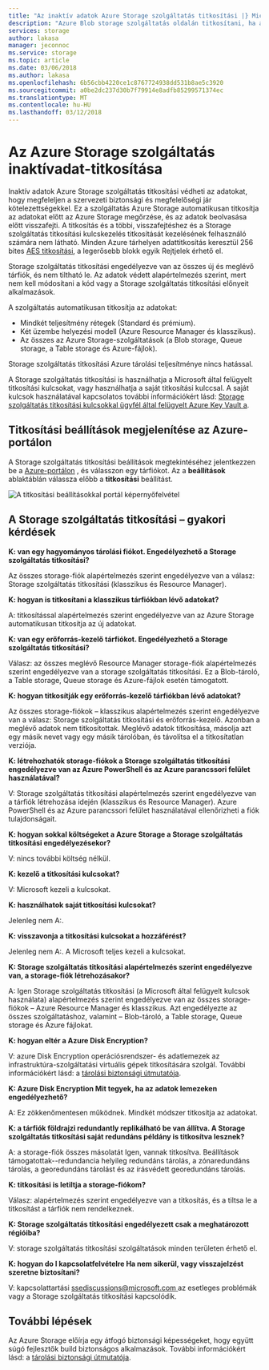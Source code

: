 ```yaml
---
title: "Az inaktív adatok Azure Storage szolgáltatás titkosítási |} Microsoft Docs"
description: "Azure Blob storage szolgáltatás oldalán titkosítani, ha az adatok tárolása az Azure Storage szolgáltatás titkosítási szolgáltatás segítségével, és visszafejteni az adatok beolvasása közben."
services: storage
author: lakasa
manager: jeconnoc
ms.service: storage
ms.topic: article
ms.date: 03/06/2018
ms.author: lakasa
ms.openlocfilehash: 6b56cbb4220ce1c8767724938dd531b8ae5c3920
ms.sourcegitcommit: a0be2dc237d30b7f79914e8adfb85299571374ec
ms.translationtype: MT
ms.contentlocale: hu-HU
ms.lasthandoff: 03/12/2018
---
```

# <a name="azure-storage-service-encryption-for-data-at-rest"></a>Az Azure Storage szolgáltatás inaktívadat-titkosítása

Inaktív adatok Azure Storage szolgáltatás titkosítási védheti az adatokat, hogy megfeleljen a szervezeti biztonsági és megfelelőségi jár kötelezettségekkel. Ez a szolgáltatás Azure Storage automatikusan titkosítja az adatokat előtt az Azure Storage megőrzése, és az adatok beolvasása előtt visszafejti. A titkosítás és a többi, visszafejtéshez és a Storage szolgáltatás titkosítási kulcskezelés titkosítását kezelésének felhasználó számára nem látható. Minden Azure tárhelyen adattitkosítás keresztül 256 bites [AES titkosítási](https://en.wikipedia.org/wiki/Advanced_Encryption_Standard), a legerősebb blokk egyik Rejtjelek érhető el.

Storage szolgáltatás titkosítási engedélyezve van az összes új és meglévő tárfiók, és nem tiltható le. Az adatok védett alapértelmezés szerint, mert nem kell módosítani a kód vagy a Storage szolgáltatás titkosítási előnyeit alkalmazások.

A szolgáltatás automatikusan titkosítja az adatokat:

- Mindkét teljesítmény rétegek (Standard és prémium).
- Két üzembe helyezési modell (Azure Resource Manager és klasszikus).
- Az összes az Azure Storage-szolgáltatások (a Blob storage, Queue storage, a Table storage és Azure-fájlok). 

Storage szolgáltatás titkosítási Azure tárolási teljesítménye nincs hatással.

A Storage szolgáltatás titkosítási is használhatja a Microsoft által felügyelt titkosítási kulcsokat, vagy használhatja a saját titkosítási kulccsal. A saját kulcsok használatával kapcsolatos további információkért lásd: [Storage szolgáltatás titkosítási kulcsokkal ügyfél által felügyelt Azure Key Vault a](storage-service-encryption-customer-managed-keys.md).

## <a name="view-encryption-settings-in-the-azure-portal"></a>Titkosítási beállítások megjelenítése az Azure-portálon

A Storage szolgáltatás titkosítási beállítások megtekintéséhez jelentkezzen be a [Azure-portálon](https://portal.azure.com) , és válasszon egy tárfiókot. Az a **beállítások** ablaktáblán válassza előbb a **titkosítási** beállítást.

![A titkosítási beállításokkal portál képernyőfelvétel](./media/storage-service-encryption/image1.png)

## <a name="faq-for-storage-service-encryption"></a>A Storage szolgáltatás titkosítási – gyakori kérdések

**K: van egy hagyományos tárolási fiókot. Engedélyezhető a Storage szolgáltatás titkosítási?**

Az összes storage-fiók alapértelmezés szerint engedélyezve van a válasz: Storage szolgáltatás titkosítási (klasszikus és Resource Manager).

**K: hogyan is titkosítani a klasszikus tárfiókban lévő adatokat?**

A: titkosítással alapértelmezés szerint engedélyezve van az Azure Storage automatikusan titkosítja az új adatokat. 

**K: van egy erőforrás-kezelő tárfiókot. Engedélyezhető a Storage szolgáltatás titkosítási?**

Válasz: az összes meglévő Resource Manager storage-fiók alapértelmezés szerint engedélyezve van a storage szolgáltatás titkosítási. Ez a Blob-tároló, a Table storage, Queue storage és Azure-fájlok esetén támogatott. 

**K: hogyan titkosítják egy erőforrás-kezelő tárfiókban lévő adatokat?**

Az összes storage-fiókok – klasszikus alapértelmezés szerint engedélyezve van a válasz: Storage szolgáltatás titkosítási és erőforrás-kezelő. Azonban a meglévő adatok nem titkosítottak. Meglévő adatok titkosítása, másolja azt egy másik nevet vagy egy másik tárolóban, és távolítsa el a titkosítatlan verziója. 

**K: létrehozhatók storage-fiókok a Storage szolgáltatás titkosítási engedélyezve van az Azure PowerShell és az Azure parancssori felület használatával?**

V: Storage szolgáltatás titkosítási alapértelmezés szerint engedélyezve van a tárfiók létrehozása idején (klasszikus és Resource Manager). Azure PowerShell és az Azure parancssori felület használatával ellenőrizheti a fiók tulajdonságait.

**K: hogyan sokkal költségeket a Azure Storage a Storage szolgáltatás titkosítási engedélyezésekor?**

V: nincs további költség nélkül.

**K: kezelő a titkosítási kulcsokat?**

V: Microsoft kezeli a kulcsokat.

**K: használhatok saját titkosítási kulcsokat?**

Jelenleg nem A:.

**K: visszavonja a titkosítási kulcsokat a hozzáférést?**

Jelenleg nem A:. A Microsoft teljes kezeli a kulcsokat.

**K: Storage szolgáltatás titkosítási alapértelmezés szerint engedélyezve van, a storage-fiók létrehozásakor?**

A: Igen Storage szolgáltatás titkosítási (a Microsoft által felügyelt kulcsok használata) alapértelmezés szerint engedélyezve van az összes storage-fiókok – Azure Resource Manager és klasszikus. Azt engedélyezte az összes szolgáltatáshoz, valamint – Blob-tároló, a Table storage, Queue storage és Azure fájlokat.

**K: hogyan eltér a Azure Disk Encryption?**

V: azure Disk Encryption operációsrendszer- és adatlemezek az infrastruktúra-szolgáltatási virtuális gépek titkosítására szolgál. További információkért lásd: a [tárolási biztonsági útmutatója](../storage-security-guide.md).

**K: Azure Disk Encryption Mit tegyek, ha az adatok lemezeken engedélyezhető?**

A: Ez zökkenőmentesen működnek. Mindkét módszer titkosítja az adatokat.

**K: a tárfiók földrajzi redundantly replikálható be van állítva. A Storage szolgáltatás titkosítási saját redundáns példány is titkosítva lesznek?**

A: a storage-fiók összes másolatát Igen, vannak titkosítva. Beállítások támogatottak--redundancia helyileg redundáns tárolás, a zónaredundáns tárolás, a georedundáns tárolást és az írásvédett georedundáns tárolás.

**K: titkosítási is letiltja a storage-fiókom?**

Válasz: alapértelmezés szerint engedélyezve van a titkosítás, és a tiltsa le a titkosítást a tárfiók nem rendelkeznek. 

**K: Storage szolgáltatás titkosítási engedélyezett csak a meghatározott régióiba?**

V: storage szolgáltatás titkosítási szolgáltatások minden területen érhető el. 

**K: hogyan do I kapcsolatfelvételre Ha nem sikerül, vagy visszajelzést szeretne biztosítani?**

V: kapcsolattartási [ ssediscussions@microsoft.com ](mailto:ssediscussions@microsoft.com) az esetleges problémák vagy a Storage szolgáltatás titkosítási kapcsolódik.

## <a name="next-steps"></a>További lépések
Az Azure Storage előírja egy átfogó biztonsági képességeket, hogy együtt súgó fejlesztők build biztonságos alkalmazások. További információkért lásd: a [tárolási biztonsági útmutatója](../storage-security-guide.md).
